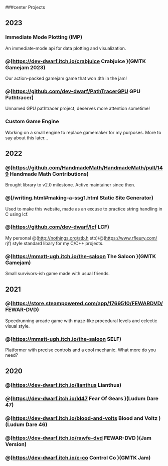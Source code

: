 ###center Projects

## 2023
### Immediate Mode Plotting (IMP)
An immediate-mode api for data plotting and visualization.

### @(https://dev-dwarf.itch.io/crabjuice Crabjuice )(GMTK Gamejam 2023)
Our action-packed gamejam game that won 4th in the jam!

### @(https://github.com/dev-dwarf/PathTracerGPU GPU Pathtracer)
Unnamed GPU pathtracer project, deserves more attention sometime!

### Custom Game Engine
Working on a small engine to replace gamemaker for my purposes. More to say about this later...

## 2022
### @(https://github.com/HandmadeMath/HandmadeMath/pull/149 Handmade Math Contributions)
Brought library to v2.0 milestone. Active maintainer since then.

### @(/writing.html#making-a-ssg1.html Static Site Generator)
Used to make this website, made as an excuse to practice string handling in C using lcf.

### @(https://github.com/dev-dwarf/lcf LCF)
My personal @(http://nothings.org/stb.h stb)/@(https://www.rfleury.com/ rjf) style standard libary for my C/C++ projects.

### @(https://mmatt-ugh.itch.io/the-saloon The Saloon )(GMTK Gamejam) 
Small survivors-ish game made with usual friends.

## 2021

### @(https://store.steampowered.com/app/1769510/FEWARDVD/ FEWAR-DVD)
Speedrunning arcade game with maze-like procedural levels and eclectic visual style.

### @(https://mmatt-ugh.itch.io/the-saloon SELF)
Platformer with precise controls and a cool mechanic. What more do you need?

## 2020

### @(https://dev-dwarf.itch.io/lianthus Lianthus)

### @(https://dev-dwarf.itch.io/ld47 Fear Of Gears )(Ludum Dare 47)

### @(https://dev-dwarf.itch.io/blood-and-volts Blood and Voltz )(Ludum Dare 46)

### @(https://dev-dwarf.itch.io/rawfe-dvd FEWAR-DVD )(Jam Version)

### @(https://dev-dwarf.itch.io/c-co Control Co )(GMTK Jam)

